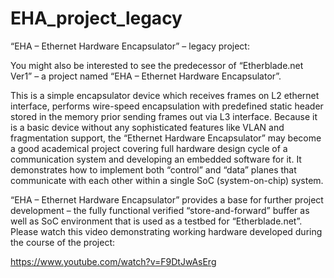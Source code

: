# EHA_project_legacy
“EHA – Ethernet Hardware Encapsulator” – legacy project:

You might also be interested to see the predecessor of “Etherblade.net Ver1”  – a project named “EHA – Ethernet Hardware Encapsulator”.

This is a simple encapsulator device which receives frames on L2 ethernet interface, performs wire-speed encapsulation with predefined 
static header stored in the memory prior sending frames out via L3 interface. Because it is a basic device without any sophisticated 
features like VLAN and fragmentation support, the “Ethernet Hardware Encapsulator” may become a good academical project covering full 
hardware design cycle of a communication system and developing an embedded software for it. It demonstrates how to implement both 
“control” and “data” planes that communicate with each other within a single SoC (system-on-chip) system.

“EHA – Ethernet Hardware Encapsulator” provides a base for further project development – the fully functional verified 
“store-and-forward” buffer as well as SoC environment that is used as a testbed for “Etherblade.net”.
Please watch this video demonstrating working hardware developed during the course of the project:

https://www.youtube.com/watch?v=F9DtJwAsErg
